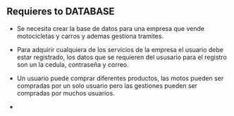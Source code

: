 ## Requieres to DATABASE

- Se necesita crear la base de datos para una empresa que vende motocicletas y carros y ademas gestiona tramites.

- Para adquirir cualquiera de los servicios de la empresa el usuario debe estar registrado, los datos que se requieren del ususario para el registro son un la cedula, contraseña y correo.

- Un usuario puede comprar diferentes productos, las motos pueden ser compradas por un solo usuario pero las gestiones pueden ser compradas por muchos usuarios.

-
